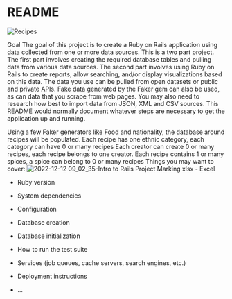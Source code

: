# README
![Recipes](https://user-images.githubusercontent.com/53295189/207064130-6f510bda-8c82-4555-ba54-9c7e1889a148.png)

Goal
The goal of this project is to create a Ruby on Rails application using data collected from one or more data sources. This is a two part project.
The first part involves creating the required database tables and pulling data from various data sources. The second part involves using Ruby on Rails to create reports, allow searching, and/or display visualizations based on this data.
The data you use can be pulled from open datasets or public and private APIs. Fake data generated by the Faker gem can also be used, as can data that you scrape from web pages. You may also need to research how best to import data from JSON, XML and CSV sources.
This README would normally document whatever steps are necessary to get the
application up and running.

Using a few Faker generators like Food and nationality, the database around recipes will be populated.
Each recipe has one ethnic category, each category can have 0 or many recipes
Each creator can create 0 or many recipes, each recipe belongs to one creator.
Each recipe contains 1 or many spices, a spice can belong to 0 or many recipes
Things you may want to cover:
![2022-12-12 09_02_35-Intro to Rails Project Marking xlsx - Excel](https://user-images.githubusercontent.com/53295189/207064738-0505b952-61ea-4c79-a05e-a2000aeab44c.png)

* Ruby version

* System dependencies

* Configuration

* Database creation

* Database initialization

* How to run the test suite

* Services (job queues, cache servers, search engines, etc.)

* Deployment instructions

* ...
